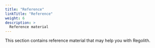 ```yaml
---
title: "Reference"
linkTitle: "Reference"
weight: 6
description: >
  Reference material
---
```


This section contains reference material that may help you with Regolith.
